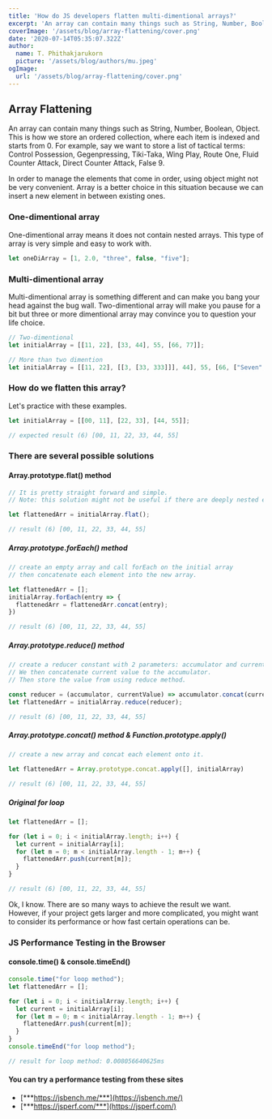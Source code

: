 ```yaml
---
title: 'How do JS developers flatten multi-dimentional arrays?'
excerpt: 'An array can contain many things such as String, Number, Boolean, Object. This is how we store an ordered collection, where each item is indexed and starts from 0.'
coverImage: '/assets/blog/array-flattening/cover.png'
date: '2020-07-14T05:35:07.322Z'
author:
  name: T. Phithakjarukorn
  picture: '/assets/blog/authors/mu.jpeg'
ogImage:
  url: '/assets/blog/array-flattening/cover.png'
---
```


## Array Flattening

An array can contain many things such as String, Number, Boolean, Object. This is how we store an ordered collection, where each item is indexed and starts from 0. For example, say we want to store a list of tactical terms: Control Possession, Gegenpressing, Tiki-Taka, Wing Play, Route One, Fluid Counter Attack, Direct Counter Attack, False 9.

In order to manage the elements that come in order, using object might not be very convenient. Array is a better choice in this situation because we can insert a new element in between existing ones.

### One-dimentional array

One-dimentional array means it does not contain nested arrays. This type of array is very simple and easy to work with.

```js
let oneDiArray = [1, 2.0, "three", false, "five"];
```

### Multi-dimentional array

Multi-dimentional array is something different and can make you bang your head against the bug wall. Two-dimentional array will make you pause for a bit but three or more dimentional array may convince you to question your life choice.

```js
// Two-dimentional
let initialArray = [[11, 22], [33, 44], 55, [66, 77]];
```

```js
// More than two dimention
let initialArray = [[11, 22], [[3, [33, 333]]], 44], 55, [66, ["Seven", true]]];
```

### How do we flatten this array?

Let's practice with these examples.

```js
let initialArray = [[00, 11], [22, 33], [44, 55]];

// expected result (6) [00, 11, 22, 33, 44, 55]
```

### There are several possible solutions

#### Array.prototype.flat() method

```js
// It is pretty straight forward and simple.
// Note: this solution might not be useful if there are deeply nested elements.

let flattenedArr = initialArray.flat();

// result (6) [00, 11, 22, 33, 44, 55]
```

##### Array.prototype.forEach() method

```js
// create an empty array and call forEach on the initial array
// then concatenate each element into the new array.

let flattenedArr = [];
initialArray.forEach(entry => {
  flattenedArr = flattenedArr.concat(entry);
})

// result (6) [00, 11, 22, 33, 44, 55]
```

##### Array.prototype.reduce() method

```js
// create a reducer constant with 2 parameters: accumulator and currentValue.
// We then concatenate current value to the accumulator.
// Then store the value from using reduce method.

const reducer = (accumulator, currentValue) => accumulator.concat(currentValue);
let flattenedArr = initialArray.reduce(reducer);

// result (6) [00, 11, 22, 33, 44, 55]
```

##### Array.prototype.concat() method & Function.prototype.apply()

```js
// create a new array and concat each element onto it.

let flattenedArr = Array.prototype.concat.apply([], initialArray)

// result (6) [00, 11, 22, 33, 44, 55]
```

##### Original for loop

```js
let flattenedArr = [];

for (let i = 0; i < initialArray.length; i++) {
  let current = initialArray[i];
  for (let m = 0; m < initialArray.length - 1; m++) {
    flattenedArr.push(current[m]);
  }
}

// result (6) [00, 11, 22, 33, 44, 55]
```

Ok, I know. There are so many ways to achieve the result we want. However, if your project gets larger and more complicated, you might want to consider its performance or how fast certain operations can be.

### JS Performance Testing in the Browser

#### console.time() & console.timeEnd()

```js
console.time("for loop method");
let flattenedArr = [];

for (let i = 0; i < initialArray.length; i++) {
  let current = initialArray[i];
  for (let m = 0; m < initialArray.length - 1; m++) {
    flattenedArr.push(current[m]);
  }
}
console.timeEnd("for loop method");

// result for loop method: 0.008056640625ms
```

#### You can try a performance testing from these sites

- [***https://jsbench.me/***](https://jsbench.me/)
- [***https://jsperf.com/***](https://jsperf.com/)
